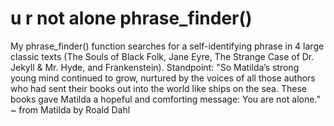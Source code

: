 # u r not alone phrase_finder()
My phrase_finder() function searches for a self-identifying phrase in 4 large classic texts (The Souls of Black Folk, Jane Eyre, The Strange Case of Dr. Jekyll &amp; Mr. Hyde, and Frankenstein). Standpoint: "So Matilda’s strong young mind continued to grow, nurtured by the voices of all those authors who had sent their books out into the world like ships on the sea. These books gave Matilda a hopeful and comforting message: You are not alone.” ~ from Matilda by Roald Dahl
